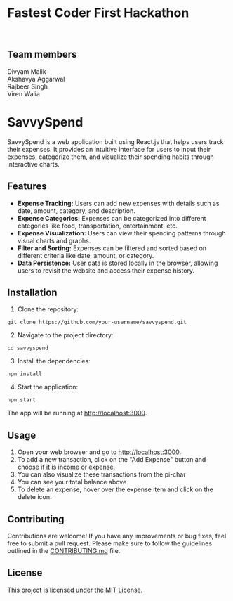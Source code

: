 # Fastest Coder First Hackathon
<br>

## Team members
Divyam Malik
<br>
Akshavya Aggarwal
<br>
Rajbeer Singh
<br>
Viren Walia
<br>


<h1>SavvySpend</h1>
 <p> SavvySpend is a web application built using React.js that helps users track their expenses. It provides an intuitive interface for users to input their expenses, categorize them, and visualize their spending habits through interactive charts. </p>


<h2>Features</h2>
<ul>
        <li><strong>Expense Tracking:</strong> Users can add new expenses with details such as date, amount, category, and description.</li>
        <li><strong>Expense Categories:</strong> Expenses can be categorized into different categories like food, transportation, entertainment, etc.</li>
        <li><strong>Expense Visualization:</strong> Users can view their spending patterns through visual charts and graphs.</li>
        <li><strong>Filter and Sorting:</strong> Expenses can be filtered and sorted based on different criteria like date, amount, or category.</li>
        <li><strong>Data Persistence:</strong> User data is stored locally in the browser, allowing users to revisit the website and access their expense history.</li>
</ul>

<h2>Installation</h2>

<ol>
    <li>Clone the repository:</li>
</ol>

<pre><code>git clone https://github.com/your-username/savvyspend.git</code></pre>
<ol start="2">
    <li>Navigate to the project directory:</li>
</ol>
<pre><code>cd savvyspend</code></pre>
<ol start="3">
    <li>Install the dependencies:</li>
</ol>
<pre><code>npm install</code></pre>
<ol start="4">
    <li>Start the application:</li>
</ol>
<pre><code>npm start</code></pre>
<p>
    The app will be running at <a href="http://localhost:3000">http://localhost:3000</a>.
</p>
<h2>Usage</h2>
<ol>
    <li>Open your web browser and go to <a href="http://localhost:3000">http://localhost:3000</a>.</li>
    <li>To add a new transaction, click on the "Add Expense" button and choose if it is income or expense.</li>
    <li>You can also visualize these transactions from the pi-char</li>
    <li>You can see your total balance above</li>
    <li>To delete an expense, hover over the expense item and click on the delete icon.</li>
</ol>
<h2>Contributing</h2>
<p>
    Contributions are welcome! If you have any improvements or bug fixes, feel free to submit a pull request. Please make sure to follow the guidelines outlined in the <a href="CONTRIBUTING.md">CONTRIBUTING.md</a> file.
</p>
<h2>License</h2>
<p>
    This project is licensed under the <a href="LICENSE">MIT License</a>.
</p>
